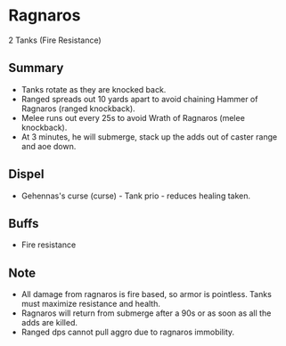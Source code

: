 # Ragnaros

2 Tanks (Fire Resistance)

## Summary
* Tanks rotate as they are knocked back. 
* Ranged spreads out 10 yards apart to avoid chaining Hammer of Ragnaros (ranged knockback).
* Melee runs out every 25s to avoid Wrath of Ragnaros (melee knockback).
* At 3 minutes, he will submerge, stack up the adds out of caster range and aoe down. 

## Dispel
* Gehennas's curse (curse) - Tank prio - reduces healing taken.

## Buffs
* Fire resistance

## Note
* All damage from ragnaros is fire based, so armor is pointless. Tanks must maximize resistance and health.
* Ragnaros will return from submerge after a 90s or as soon as all the adds are killed.
* Ranged dps cannot pull aggro due to ragnaros immobility.
